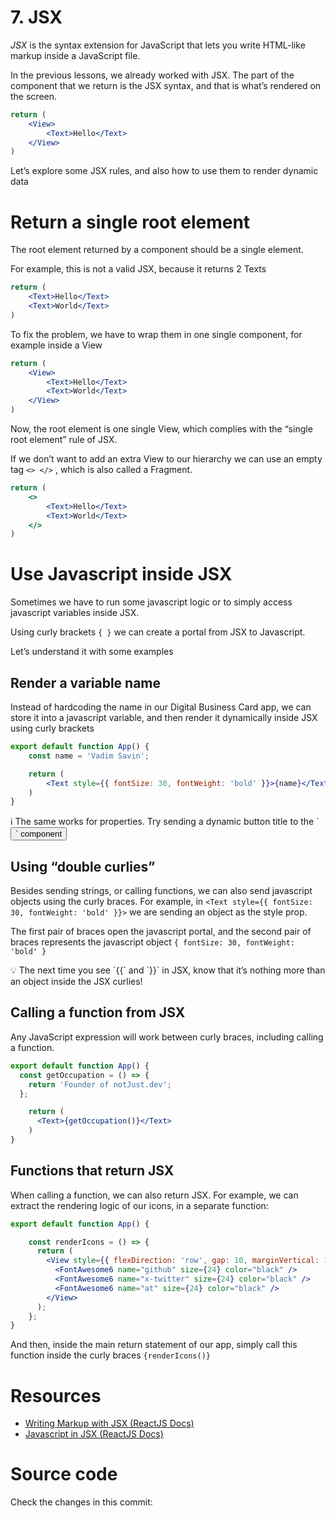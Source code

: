 # 7. JSX

*JSX* is the syntax extension for JavaScript that lets you write HTML-like markup inside a JavaScript file.

In the previous lessons, we already worked with JSX. The part of the component that we return is the JSX syntax, and that is what’s rendered on the screen.

```jsx
return (
	<View>
		<Text>Hello</Text>
	</View>
)
```

Let’s explore some JSX rules, and also how to use them to render dynamic data

# Return a single root element

The root element returned by a component should be a single element. 

For example, this is not a valid JSX, because it returns 2 Texts

```jsx
return (
	<Text>Hello</Text>
	<Text>World</Text>
)
```

To fix the problem, we have to wrap them in one single component, for example inside a View

```jsx
return (
	<View>
		<Text>Hello</Text>
		<Text>World</Text>
	</View>
)
```

Now, the root element is one single View, which complies with the “single root element” rule of JSX. 

If we don’t want to add an extra View to our hierarchy we can use an empty tag `<> </>` , which is also called a Fragment.

```jsx
return (
	<>
		<Text>Hello</Text>
		<Text>World</Text>
	</>
)
```

# Use Javascript inside JSX

Sometimes we have to run some javascript logic or to simply access javascript variables inside JSX.

Using curly brackets `{ }` we can create a portal from JSX to Javascript. 

Let’s understand it with some examples

## Render a variable name

Instead of hardcoding the name in our Digital Business Card app, we can store it into a javascript variable, and then render it dynamically inside JSX using curly brackets

```jsx
export default function App() {
	const name = 'Vadim Savin';

	return (
		<Text style={{ fontSize: 30, fontWeight: 'bold' }}>{name}</Text>
	)
}
```

<aside>
ℹ️ The same works for properties. Try sending a dynamic button title to the `<Button />` component

</aside>

## **Using “double curlies”**

Besides sending strings, or calling functions, we can also send javascript objects using the curly braces. For example, in `<Text style={{ fontSize: 30, fontWeight: 'bold' }}>` we are sending an object as the style prop. 

The first pair of braces open the javascript portal, and the second pair of braces represents the javascript object `{ fontSize: 30, fontWeight: 'bold' }`

<aside>
💡 The next time you see `{{` and `}}` in JSX, know that it’s nothing more than an object inside the JSX curlies!

</aside>

## Calling a function from JSX

Any JavaScript expression will work between curly braces, including calling a function. 

```jsx
export default function App() {
  const getOccupation = () => {
    return 'Founder of notJust.dev';
  };

	return (
	  <Text>{getOccupation()}</Text>
	)
}
```

## Functions that return JSX

When calling a function, we can also return JSX. For example, we can extract the rendering logic of our icons, in a separate function:

```jsx
export default function App() {

	const renderIcons = () => {
	  return (
	    <View style={{ flexDirection: 'row', gap: 10, marginVertical: 10 }}>
	      <FontAwesome6 name="github" size={24} color="black" />
	      <FontAwesome6 name="x-twitter" size={24} color="black" />
	      <FontAwesome6 name="at" size={24} color="black" />
	    </View>
	  );
	};
}
```

And then, inside the main return statement of our app, simply call this function inside the curly braces `{renderIcons()}`

# Resources

- [Writing Markup with JSX (ReactJS Docs)](https://react.dev/learn/writing-markup-with-jsx)
- [Javascript in JSX (ReactJS Docs)](https://react.dev/learn/javascript-in-jsx-with-curly-braces)

# Source code

Check the changes in this commit: